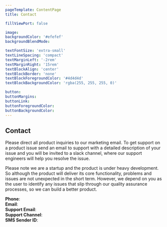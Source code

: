 ```yaml
---
pageTemplate: ContentPage
title: Contact

fillViewPort: false

image:
backgroundColor: '#efefef'
backgroundBlendMode:

textFontSize: 'extra-small'
textLineSpacing: 'compact'
textMarginLeft: '-2rem'
textMarginRight: '15rem'
textBlockAlign: 'center'
textBlockBorder: 'none'
textBlockForegroundColor: '#4d4d4d'
textBlockBackgroundColor: 'rgba(255, 255, 255, 0)'

button:
buttonMargins:
buttonLink:
buttonForegroundColor:
buttonBackgroundColor:
---
```


## Contact

Please direct all product inquiries to our marketing email. To get support on a product issue send an email to support with a detailed description of your issue and you will be invited to a slack channel, where our support engineers will help you resolve the issue.

Please note we are a startup and the product is under heavy development. So although the product will deliver its core functionality, problems and issues are not unexpected in the short term. However, we depend on you as the user to identify any issues that slip through our quality assurance processes, so we can build a better product.
<br/>

__Phone__: <SiteContact field='phone'></SiteContact><br/>
__Email__: <SiteContact field='email'></SiteContact><br/>
__Support Email__: <SiteContact field='supportEmail'></SiteContact><br/>
__Support Channel__: <SiteContact field='supportChannel'></SiteContact><br/>
__SMS Sender ID__: <SiteContact field='smsNumber'></SiteContact><br/>
